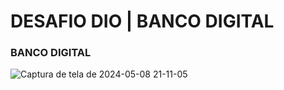 # DESAFIO DIO | BANCO DIGITAL

### BANCO DIGITAL

![Captura de tela de 2024-05-08 21-11-05](https://github.com/luansantos333/dio-desafio-diagramacao-classes/assets/105397115/30c48949-2306-44c2-abaf-9fa31e8cca95)

